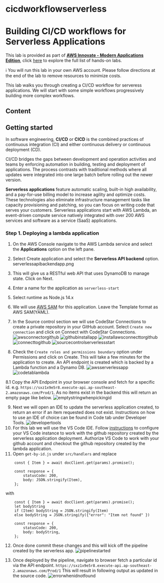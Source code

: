 # cicdworkflowserverless
# Building CI/CD workflows for Serverless Applications

This lab is provided as part of **[AWS Innovate - Modern Applications Edition](https://aws.amazon.com/events/aws-innovate/modern-apps/)**, click [here](https://google.com) to explore the full list of hands-on labs.

ℹ️ You will run this lab in your own AWS account. Please follow directions at the end of the lab to remove resources to minimize costs.

This lab walks you through creating a CI/CD workflow for serveress applications. We will start with some simple workflows progressively building more complex workflows.

## Content 


## Getting started
In software engineering, **CI/CD** or **CICD** is the combined practices of continuous integration (CI) and either continuous delivery or continuous deployment (CD).

CI/CD bridges the gaps between development and operation activities and teams by enforcing automation in building, testing and deployment of applications. The process contrasts with traditional methods where all updates were integrated into one large batch before rolling out the newer version.

**Serverless applications** feature automatic scaling, built-in high availability, and a pay-for-use billing model to increase agility and optimize costs. These technologies also eliminate infrastructure management tasks like capacity provisioning and patching, so you can focus on writing code that serves your customers. Serverless applications start with AWS Lambda, an event-driven compute service natively integrated with over 200 AWS services and software as a service (SaaS) applications.

### Step 1. Deploying a lambda application
1. On the AWS Console navigate to the AWS Lambda service and select the **Applications** option on the left pane.
2. Select Create application and select the **Serverless API backend** option.
serverlessapibackendapp.png
3. This will give us a RESTful web API that uses DynamoDB to manage state. Click on Next.
4. Enter a name for the application as ``serverless-start``
5. Select runtime as Node.js 14.x
6. We will use [AWS SAM](https://aws.amazon.com/serverless/sam/) for this application. Leave the Template format as AWS SAM(YAML).
7. In the Source control section we will use CodeStar Connections to create a private repository in your GitHub account. Select ``Create new connection`` and click on Connect with CodeStar Connections.
    ![awsconnectorgithub](/images/awsconnectorgithub.png)
    ![githubinstallapp](/images/githubinstallapp.png)
    ![installawsconnecttorgithub](/images/installawsconnecttorgithub.png)
    ![connecttogithub](/images/connecttogithub.png)
    ![sourcecontrolserverlessstart](/images/sourcecontrolserverlessstart.png)

8. Check the ``Create roles and permissions boundary`` option under Permissions and click on Create. This will take a few minutes for the application to create. An API endpoint is created which is backed by a Lambda function and a Dynamo DB. 
    ![awsserverlessapp](/images/awsserverlessapp.png)
    ![codetablambda](/images/codetablambda.png)

8.1 Copy the API Endpoint in your browser console and fetch for a specific id. e.g. ``https://sxz1x9e5r8.execute-api.ap-southeast-2.amazonaws.com/Prod/1``. As no items exist in the backend this will return an empty page like below.
    ![emptystringwhenpickingid](/images/emptystringwhenpickingid.png)

9. Next we will open an IDE to update the serverless application created, to return an error if an item requested does not exist. Instructions on how to use an IDE of choice can be found in Code tab under Developer Tools. 
    ![developertools](/images/developertools.png)
10. For this lab we will use the VS Code IDE. Follow [instructions](https://docs.aws.amazon.com/toolkit-for-vscode/latest/userguide/welcome.html) to configure your VS Code instance to work with the github repository created by the serverless application deployment. Authorize VS Code to work with your github account and checkout the github repository created by the lambda application.
11. Open ``get-by-id.js`` under ``src/handlers`` and replace

````
    const { Item } = await docClient.get(params).promise();

    const response = {
        statusCode: 200,
        body: JSON.stringify(Item),
    };
````
with 
```    
    const { Item } = await docClient.get(params).promise();
    let bodyString
    if (Item) bodyString = JSON.stringify(Item)
    else bodyString = JSON.stringify({"error": "Item not found" })

    const response = {
        statusCode: 200,
        body: bodyString,
    };
```
12. Once done commit these changes and this will kick off the pipeline created by the serverless app.
 ![pipelinestarted](/images/pipelinestarted.png)

13. Once deployed by the pipeline, navigate to browser fetch a particular id via the API endpoint.
``https://sxz1x9e5r8.execute-api.ap-southeast-2.amazonaws.com/Prod/1``
This will result in following output as updated in the source code.
 ![errorwhenidnotfound](/images/errorwhenidnotfound.png)





